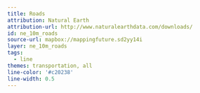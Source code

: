 ```yaml
---
title: Roads
attribution: Natural Earth
attribution-url: http://www.naturalearthdata.com/downloads/
id: ne_10m_roads
source-url: mapbox://mappingfuture.sd2yy14i
layer: ne_10m_roads
tags:
  - line
themes: transportation, all
line-color: '#c20238'
line-width: 0.5
---
```

